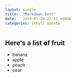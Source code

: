```yaml
---
layout: single
title:  "Markdown test"
date:   2019-01-26 22:31 +0000
categories: jekyll update
---
```

## Here's a list of fruit

* banana
* apple
* peach
* pear
